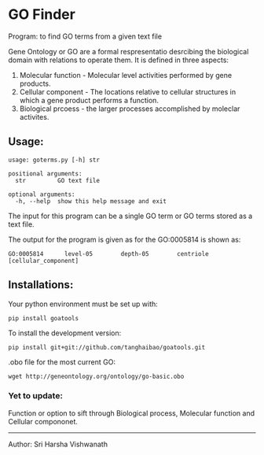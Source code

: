# GO Finder
Program: to find GO terms from a given text file

Gene Ontology or GO are a formal respresentatio desrcibing the biological domain with relations to operate them.
It is defined in three aspects:
1. Molecular function - Molecular level activities performed by gene products.
2. Cellular component - The locations relative to cellular structures in which a gene product performs a function.
3. Biological prcoess - the larger processes accomplished by moleclar activites.

## Usage:
```
usage: goterms.py [-h] str

positional arguments:
  str         GO text file

optional arguments:
  -h, --help  show this help message and exit
```

The input for this program can be a single GO term or GO terms stored as a text file.

The output for the program is given as for the GO:0005814  is shown as:
```
GO:0005814      level-05        depth-05        centriole [cellular_component]
```

## Installations:
Your python environment must be set up with:

```
pip install goatools
```

To install the development version:

```
pip install git+git://github.com/tanghaibao/goatools.git
```

.obo file for the most current GO:

```
wget http://geneontology.org/ontology/go-basic.obo
```

### Yet to update:
Function or option to sift through Biological process, Molecular function and Cellular compononet.

___________________________________________________

Author: Sri Harsha Vishwanath
